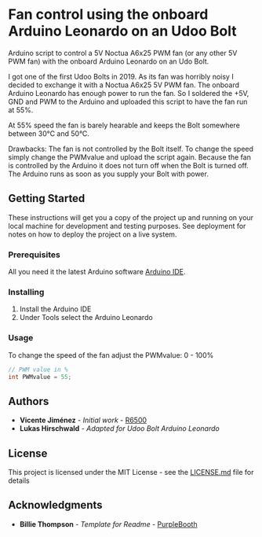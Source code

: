 # Fan control using the onboard Arduino Leonardo on an Udoo Bolt

Arduino script to control a 5V Noctua A6x25 PWM fan (or any other 5V PWM fan) with the onboard Arduino Leonardo on an Udo Bolt.

I got one of the first Udoo Bolts in 2019. As its fan was
horribly noisy I decided to exchange it with a Noctua
A6x25 5V PWM fan. The onboard Arduino Leonardo has enough
power to run the fan. So I soldered the +5V, GND and PWM
to the Arduino and uploaded this script to have the fan
run at 55%.

At 55% speed the fan is barely hearable and keeps the Bolt
somewhere between 30°C and 50°C.

Drawbacks: The fan is not controlled by the Bolt itself.
To change the speed simply change the PWMvalue and
upload the script again. Because the fan is controlled by
the Arduino it does not turn off when the Bolt is turned
off. The Arduino runs as soon as you supply your Bolt with
power.

## Getting Started

These instructions will get you a copy of the project up and running on your local machine for development and testing purposes. See deployment for notes on how to deploy the project on a live system.

### Prerequisites

All you need it the latest Arduino software [Arduino IDE](https://www.arduino.cc/en/Main/Software).

### Installing

1. Install the Arduino IDE
1. Under Tools select the Arduino Leonardo


### Usage

To change the speed of the fan adjust the PWMvalue: 0 - 100%
```C
// PWM value in %
int PWMvalue = 55;
```

## Authors

* **Vicente Jiménez** - *Initial work* - [R6500](https://github.com/R6500/Leonardo/blob/master/FastPWM.ino)
* **Lukas Hirschwald** - *Adapted for Udoo Bolt Arduino Leonardo*

## License

This project is licensed under the MIT License - see the [LICENSE.md](LICENSE.md) file for details

## Acknowledgments

+ **Billie Thompson** - *Template for Readme* - [PurpleBooth](https://github.com/PurpleBooth)
